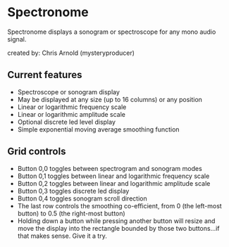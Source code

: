 # Spectronome

Spectronome displays a sonogram or spectroscope for any mono audio signal.

created by: Chris Arnold (mysteryproducer)

## Current features

* Spectroscope or sonogram display
* May be displayed at any size (up to 16 columns) or any position
* Linear or logarithmic frequency scale
* Linear or logarithmic amplitude scale
* Optional discrete led level display
* Simple exponential moving average smoothing function

## Grid controls

* Button 0,0 toggles between spectrogram and sonogram modes
* Button 0,1 toggles between linear and logarithmic frequency scale
* Button 0,2 toggles between linear and logarithmic amplitude scale
* Button 0,3 toggles discrete led display
* Button 0,4 toggles sonogram scroll direction
* The last row controls the smoothing co-efficient, from 0 (the left-most button) to 0.5 (the right-most button)
* Holding down a button while pressing another button will resize and move the display into the rectangle bounded by those two buttons...if that makes sense.  Give it a try.